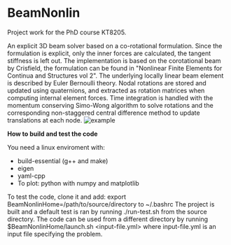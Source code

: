 # BeamNonlin
Project work for the PhD course KT8205.

An explicit 3D beam solver based on a co-rotational formulation. Since the formulation is explicit, only the inner forces are calculated, the tangent stiffness is left out. The implementation is based on the corotational beam by Crisfield, the formulation can be found in "Nonlinear Finite Elements for Continua and Structures vol 2". The underlying locally linear beam element is described by Euler Bernoulli theory. Nodal rotations are stored and updated using quaternions, and extracted as rotation matrices when computing internal element forces. Time integration is handled with the momentum conserving Simo-Wong algorithm to solve rotations and the corresponding non-staggered central difference method to update translations at each node.
![example](https://raw.githubusercontent.com/andersresell/BeamNonlin/main/beam-showcase.gif)

__How to build and test the code__

You need a linux enviroment with:
- build-essential (g++ and make)
- eigen
- yaml-cpp
- To plot: python with numpy and matplotlib

To test the code, clone it and add: export BeamNonlinHome=/path/to/source/directory to ~/.bashrc
The project is built and a default test is ran by running ./run-test.sh from the source directory.
The code can be used from a different directory by running $BeamNonlinHome/launch.sh <input-file.yml> where input-file.yml is an input file specifying the problem.
